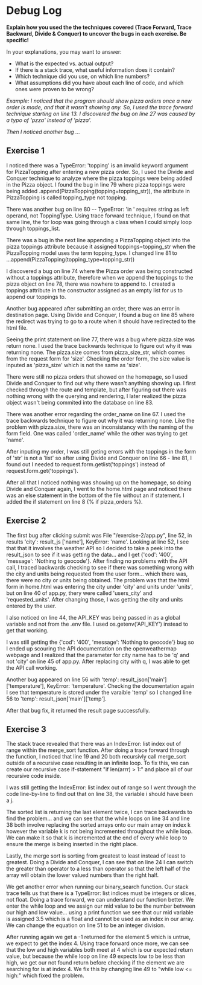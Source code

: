 # Debug Log

**Explain how you used the the techniques covered (Trace Forward, Trace Backward, Divide & Conquer) to uncover the bugs in each exercise. Be specific!**

In your explanations, you may want to answer:

- What is the expected vs. actual output?
- If there is a stack trace, what useful information does it contain?
- Which technique did you use, on which line numbers?
- What assumptions did you have about each line of code, and which ones were proven to be wrong?

_Example: I noticed that the program should show pizza orders once a new order is made, and that it wasn't showing any. So, I used the trace forward technique starting on line 13. I discovered the bug on line 27 was caused by a typo of 'pzza' instead of 'pizza'._

_Then I noticed another bug ..._

## Exercise 1

I noticed there was a TypeError: 'topping' is an invalid keyword argument for PizzaTopping after entering a new pizza order.  So, I used the Divide and Conquer technique to analyze where the pizza toppings were being added in the Pizza object.  I found the bug in line 79 where pizza toppings were being added .append(PizzaTopping(topping=topping_str)), the attribute in PizzaTopping is called topping_type not topping.

There was another bug on line 80 -- TypeError: 'in <string>' requires string as left operand, not ToppingType.  Using trace forward technique, I found on that same line, the for loop was going through a class when I could simply loop through toppings_list.

There was a bug in the next line appending a PizzaTopping object into the pizza toppings attribute because it assigned toppings=topping_str when the PizzaTopping model uses the term topping_type.  I changed line 81 to ...append(PizzaTopping(topping_type=topping_str))

I discovered a bug on line 74 where the Pizza order was being constructed without a toppings attribute, therefore when we append the toppings to the pizza object on line 78, there was nowhere to append to.  I created a toppings attribute in the constructor assigned as an empty list for us to append our toppings to.

Another bug appeared after submitting an order, there was an error in destination page.  Using Divide and Conquer, I found a bug on line 85 where the redirect was trying to go to a route when it should have redirected to the html file.

Seeing the print statement on line 77, there was a bug where pizza.size was return none.  I used the trace backwards technique to figure out why it was returning none. The pizza.size comes from pizza_size_str, which comes from the request form for 'size'.  Checking the order form, the size value is inputed as 'pizza_size' which is not the same as 'size'.

There were still no pizza orders that showed on the homepage, so I used Divide and Conquer to find out why there wasn't anything showing up.  I first checked through the route and template, but after figuring out there was nothing wrong with the querying and rendering, I later realized the pizza object wasn't being commited into the database on line 83.

There was another error regarding the order_name on line 67. I used the trace backwards technique to figure out why it was returning none. Like the problem with pizza.size, there was an inconsistancy with the naming of the form field.  One was called 'order_name' while the other was trying to get 'name'.

After inputing my order, I was still geting errors with the toppings in the form of 'str' is not a 'list' so after using Divide and Conquer on line 66 - line 81, I found out I needed to request.form.getlist('toppings') instead of request.form.get('toppings').

After all that I noticed nothing was showing up on the homepage, so doing Divide and Conquer again, I went to the home.html page and noticed there was an else statement in the bottom of the file without an if statement.  I added the if statement on line 8 {% if pizza_orders %}.

## Exercise 2

The first bug after clicking submit was File "/exercise-2/app.py", line 52, in results 'city': result_js ['name'], KeyError: 'name'.  Looking at line 52, I see that that it involves the weather API so I decided to take a peek into the result_json to see if it was getting the data... and I get {'cod': '400', 'message': 'Nothing to geocode'}.  After finding no problems with the API call, I traced backwards checking to see if there was something wrong with the city and units being requested from the user form... which there was, there were no city or units being obtained.  The problem was that the html form in home.html was entering the city under 'city' and units under 'units', but on line 40 of app.py, thery were called 'users_city' and 'requested_units'.  After changing those, I was getting the city and units entered by the user.

I also noticed on line 44, the API_KEY was being passed in as a global variable and not from the .env file.  I used os.getenv('API_KEY') instead to get that working.

I was still getting the {'cod': '400', 'message': 'Nothing to geocode'} bug so I ended up scouring the API documentation on the openweathermap webpage and I realized that the parameter for city name has to be 'q' and not 'city' on line 45 of app.py.  After replacing city with q, I was able to get the API call working.

Another bug appeared on line 56 with 'temp': result_json['main']['temperature'], KeyError: 'temperature'.  Checking the documentation again I see that temperature is stored under the varaible 'temp' so I changed line 56 to 'temp': result_json['main']['temp'].

After that bug fix, it returned the result page successfully.

## Exercise 3

The stack trace revealed that there was an IndexError: list index out of range within the merge_sort function.  After doing a trace forward through the function, I noticed that line 19 and 20 both recursivly call merge_sort outside of a recursive case resulting in an infinite loop.  To fix this, we can create our recursive case if-statement "if len(arrr) > 1:" and place all of our recursive code inside.

I was still getting the IndexError: list index out of range so I went through the code line-by-line to find out that on line 38, the variable i should have been a j.

The sorted list is returning the last element twice, I can trace backwards to find the problem... and we can see that the while loops on line 34 and line 38 both involve replacing the sorted arrays onto our main array on index k however the variable k is not being incremented throughout the while loop.  We can make it so that k is incremented at the end of every while loop to ensure the merge is being inserted in the right place.

Lastly, the merge sort is sorting from greatest to least instead of least to greatest.  Doing a Divide and Conquer, I can see that on line 24 I can switch the greater than operator to a less than operator so that the left half of the array will obtain the lower valued numbers than the right half.

We get another error when running our binary_search function.  Our stack trace tells us that there is a TypeError: list indices must be integers or slices, not float.  Doing a trace forward, we can understand our function better.  We enter the while loop and we assign our mid value to be the number between our high and low value... using a print function we see that our mid variable is assigned 3.5 which is a float and cannot be used as an index in our array.  We can change the equation on line 51 to be an integer division.

After running again we get a -1 returned for the element 5 which is untrue, we expect to get the index 4. Using trace forward once more, we can see that the low and high variables both meet at 4 which is our expected return value, but because the while loop on line 49 expects low to be less than high, we get our not found return before checking if the element we are searching for is at index 4.  We fix this by changing line 49 to "while low <= high:" which fixed the problem.